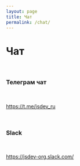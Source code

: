 ```yaml
---
layout: page
title: Чат
permalink: /chat/
---
```


# Чат

<br/>

### Телеграм чат

<br/>

https://t.me/jsdev_ru

<br/>

### Slack

<br/>

https://jsdev-org.slack.com/
